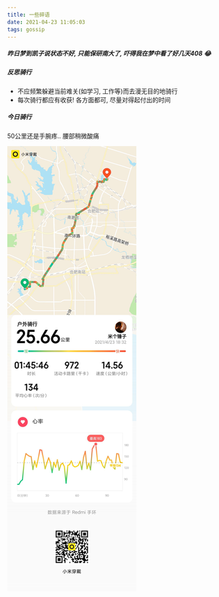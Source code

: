 ```yaml
---
title: 一些碎语
date: 2021-04-23 11:05:03
tags: gossip
---
```


##### 昨日梦到凯子说状态不好, 只能保研南大了, 吓得我在梦中看了好几天408 😂

##### 反思骑行
- 不应频繁躲避当前难关(如学习, 工作等)而去漫无目的地骑行
- 每次骑行都应有收获! 各方面都可, 尽量对得起付出的时间

##### 今日骑行
50公里还是手腕疼.. 腰部稍微酸痛

![fifty](/assets/fifty.jpg)